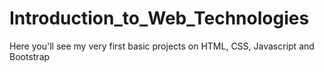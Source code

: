 # Introduction_to_Web_Technologies
Here you'll see my very first basic projects on HTML, CSS, Javascript and Bootstrap
